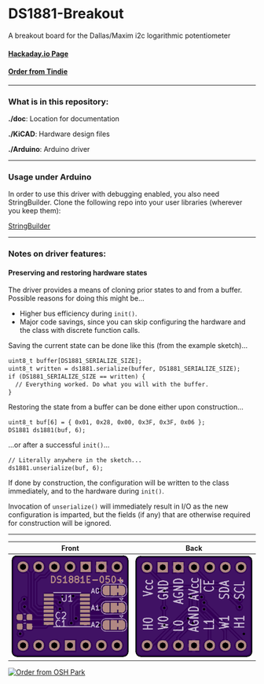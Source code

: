 # DS1881-Breakout

A breakout board for the Dallas/Maxim i2c logarithmic potentiometer

#### [Hackaday.io Page](https://hackaday.io/project/167234-ds1881-breakout)

#### [Order from Tindie](https://www.tindie.com/products/17867/)

------------------------

### What is in this repository:

**./doc**:  Location for documentation

**./KiCAD**:  Hardware design files

**./Arduino**:  Arduino driver

------------------------

### Usage under Arduino

In order to use this driver with debugging enabled, you also need StringBuilder.
Clone the following repo into your user libraries (wherever you keep them):

[StringBuilder](https://github.com/jspark311/CppPotpourri)

------------------------

### Notes on driver features:

#### Preserving and restoring hardware states

The driver provides a means of cloning prior states to and from a buffer.
Possible reasons for doing this might be...

  * Higher bus efficiency during `init()`.
  * Major code savings, since you can skip configuring the hardware and the class with discrete function calls.

Saving the current state can be done like this (from the example sketch)...

    uint8_t buffer[DS1881_SERIALIZE_SIZE];
    uint8_t written = ds1881.serialize(buffer, DS1881_SERIALIZE_SIZE);
    if (DS1881_SERIALIZE_SIZE == written) {
      // Everything worked. Do what you will with the buffer.
    }

Restoring the state from a buffer can be done either upon construction...

    uint8_t buf[6] = { 0x01, 0x28, 0x00, 0x3F, 0x3F, 0x06 };
    DS1881 ds1881(buf, 6);

...or after a successful `init()`...

    // Literally anywhere in the sketch...
    ds1881.unserialize(buf, 6);

If done by construction, the configuration will be written to the class immediately,
and to the hardware during `init()`.

Invocation of `unserialize()` will immediately result in I/O as the new
configuration is imparted, but the fields (if any) that are otherwise required for
construction will be ignored.

------------------------

Front | Back
:-------:|:------:
![Front](osh-render-front.png)  | ![Back](osh-render-back.png)


[<img src="https://oshpark.com/assets/badge-5b7ec47045b78aef6eb9d83b3bac6b1920de805e9a0c227658eac6e19a045b9c.png" alt="Order from OSH Park">](https://oshpark.com/shared_projects/1Ly8pxJk)
